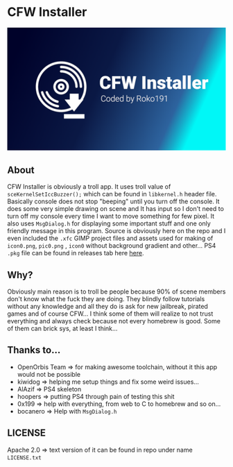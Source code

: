 # CFW Installer

<img src="https://github.com/Roko191/CFW-Installer/blob/master/CartiHomebrew/sce_sys/pic0.png" style="zoom:50%;"/>

## About

CFW Installer is obviously a troll app. It uses troll value of `sceKernelSetIccBuzzer();` which can be found in `libkernel.h` header file. Basically console does not stop "beeping" until you turn off the console.  It does some very simple drawing on scene and It has input so I don't need to turn off my console every time I want to move something for few pixel. It also uses `MsgDialog.h` for displaying some important stuff and one only friendly message in this program. Source is obviously here on the repo  and I even included the `.xfc` GIMP project files and assets used for making of `icon0.png`, `pic0.png` , `icon0` without background gradient and other... PS4 `.pkg` file can be found in releases tab here [here](https://github.com/Roko191/CFW-Installer).

## Why?

Obviously main reason is to troll be people because 90% of scene members don't know what the fuck they are doing. They blindly follow tutorials without any knowledge and all they do is ask for new jailbreak, pirated games and of course CFW... I think some of them will realize to not trust everything and always check because not every homebrew is good. Some of them can brick sys, at least I think...

## Thanks to...

- OpenOrbis Team => for making awesome toolchain, without it this app would not be possible
- kiwidog => helping me setup things and fix some weird issues...
- AlAzif => PS4 skeleton
- hoopers => putting PS4 through pain of testing this shit
- 0x199 => help with everything, from web to C to homebrew and so on...
- bocanero => Help with `MsgDialog.h` 

## LICENSE

Apache 2.0 => text version of it can be found in repo under name `LICENSE.txt`
